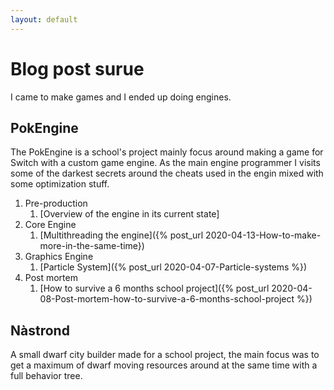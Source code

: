 ```yaml
---
layout: default
---
```



# Blog post surue

I came to make games and I ended up doing engines.

## PokEngine

The PokEngine is a school's project mainly focus around making a game for Switch with a custom game engine. As the main engine programmer I visits some of the darkest secrets around the cheats used in the engin mixed with some optimization stuff. 
1. Pre-production
    1. [Overview of the engine in its current state]
2. Core Engine
    1. [Multithreading the engine]({% post_url 2020-04-13-How-to-make-more-in-the-same-time})
2. Graphics Engine
    1. [Particle System]({% post_url 2020-04-07-Particle-systems %}) 
4. Post mortem
    1. [How to survive a 6 months school project]({% post_url 2020-04-08-Post-mortem-how-to-survive-a-6-months-school-project %}) 

## Nàstrond

A small dwarf city builder made for a school project, the main focus was to get a maximum of dwarf moving resources around at the same time with a full behavior tree.

